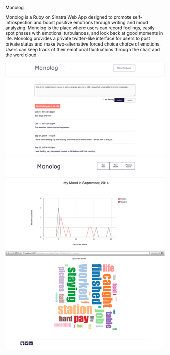 Monolog

Monolog is a Ruby on Sinatra Web App designed to promote self-introspection and boost positive emotions through writing and mood analyzing. Monolog is the place where users can record feelings, easily spot phases with emotional turbulances, and look back at good moments in life. Monolog provides a private twitter-like interface for users to post private status and make two-alternative forced choice choice of emotions. Users can keep track of their emotional fluctuations through the chart and the word cloud.

![alt tag](public/img/2.png)
![alt tag](public/img/monolog2.png)
![alt tag](public/img/word_cloud.png)


